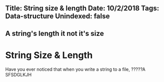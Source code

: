 Title: String size & length
Date: 10/2/2018
Tags: Data-structure
Unindexed: false
---
A string's length it not it's size
---
# String Size & Length

Have you ever noticed that when you write a string to a file, ?????A
SFSDGLKJH